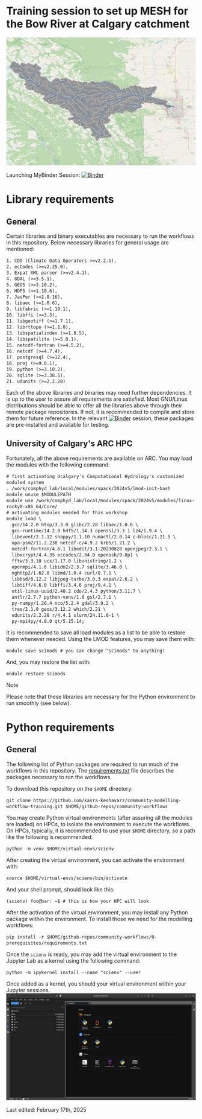 # Training session to set up MESH for the Bow River at Calgary catchment
![Bow River at Calgary Catchment](./0-prerequisites/img/calgary.png)

Launching MyBinder Session: [![Binder](https://mybinder.org/badge_logo.svg)](https://mybinder.org/v2/gh/kasra-keshavarz/maf-env-basic.git/HEAD)

# Library requirements
## General
Certain libraries and binary executables are necessary to run the
workflows in this repository. Below necessary libraries for general usage
are mentioned:
```console
1. CDO (Climate Data Operators >=v2.2.1),
2. ecCodes (>=v2.25.0),
3. Expat XML parser (>=v2.4.1),
4. GDAL (>=3.5.1),
5. GEOS (>=3.10.2),
6. HDF5 (>=1.10.6),
7. JasPer (>=2.0.16),
8. libaec (>=1.0.6),
9. libfabric (>=1.10.1),
10. libffi (>=3.3),
11. libgeotiff (>=1.7.1),
12. librttopo (>=1.1.0),
13. libspatialindex (>=1.8.5),
14. libspatilite (>=5.0.1),
15. netcdf-fortran (>=4.5.2),
16. netcdf (>=4.7.4),
17. postgresql (>=12.4),
18. proj (>=9.0.1),
19. python (>=3.10.2),
20. sqlite (>=3.38.5),
21. udunits (>=2.2.28)
```
Each of the above libraries and binaries may need further dependencies. It
is up to the user to assure all requirements are satisfied. Most GNU/Linux
distributions should be able to offer all the libraries above through
their remote package repositories. If not, it is recommended to compile
and store them for future reference. In the relevant
[![Binder](https://mybinder.org/badge_logo.svg)](https://mybinder.org/v2/gh/kasra-keshavarz/maf-env-basic.git/HEAD)
session, these packages are pre-installed and available for testing.

## University of Calgary's ARC HPC
Fortunately, all the above requirements are available on ARC.
You may load the modules with the following command:
```console
# first activating Ucalgary's Computational Hydrology's customized moduled system
. /work/comphyd_lab/local/modules/spack/2024v5/lmod-init-bash
module unuse $MODULEPATH
module use /work/comphyd_lab/local/modules/spack/2024v5/modules/linux-rocky8-x86_64/Core/
# activating modules needed for this workshop
module load \
  gcc/14.2.0 htop/3.3.0 glibc/2.28 libaec/1.0.6 \
  gcc-runtime/14.2.0 hdf5/1.14.3 openssl/3.3.1 lz4/1.9.4 \
  libevent/2.1.12 snappy/1.1.10 numactl/2.0.14 c-blosc/1.21.5 \
  opa-psm2/11.2.230 netcdf-c/4.9.2 krb5/1.21.2 \
  netcdf-fortran/4.6.1 libedit/3.1-20230828 openjpeg/2.3.1 \
  libxcrypt/4.4.35 eccodes/2.34.0 openssh/9.8p1 \
  fftw/3.3.10 ucx/1.17.0 libunistring/1.2 \
  openmpi/4.1.6 libidn2/2.3.7 sqlite/3.46.0 \
  nghttp2/1.62.0 libmd/1.0.4 curl/8.7.1 \
  libbsd/0.12.2 libjpeg-turbo/3.0.3 expat/2.6.2 \
  libtiff/4.6.0 libffi/3.4.6 proj/9.4.1 \
  util-linux-uuid/2.40.2 cdo/2.4.3 python/3.11.7 \
  antlr/2.7.7 python-venv/1.0 gsl/2.7.1 \
  py-numpy/1.26.4 nco/5.2.4 gdal/3.9.2 \
  tree/2.1.0 geos/3.12.2 which/2.21 \
  udunits/2.2.28 r/4.4.1 slurm/24.11.0-1 \
  py-mpi4py/4.0.0 qt/5.15.14;
```

It is recommended to save all load modules as a list to be able to restore
them whenever needed. Using the LMOD features, you may save them with:
```console
module save scimods # you can change "scimods" to anything!
```

And, you may restore the list with:
```console
module restore scimods
```
> [!NOTE]
> Please note that these libraries are necessary
for the Python environment to run smoothly (see below).

# Python requirements
## General
The following list of Python packages are required to run much of the
workflows in this repository. The [requirements.txt](./0-prerequisites/requirements.txt)
file describes the packages necessary to run the workflows.

To download this repository on the `$HOME` directory:
```console
git clone https://github.com/kasra-keshavarz/community-modelling-workflow-training.git $HOME/github-repos/community-workflows
```

You may create Python virtual environments (after assuring all
the modules are loaded) on HPCs, to isolate the environment
to execute the workflows. On HPCs, typically, it is recommended to use
your `$HOME` directory, so a path like the following is recommended:
```console
python -m venv $HOME/virtual-envs/scienv
```

After creating the virtual environment, you can activate the environment
with:
```console
source $HOME/virtual-envs/scienv/bin/activate
```
And your shell prompt, should look like this:
```console
(scienv) foo@bar: ~$ # this is how your HPC will look
```

After the activation of the virtual environment, you may install any
Python package within the environment. To install those we need for
the modelling workflows:
```console
pip install -r $HOME/github-repos/community-workflows/0-prerequisites/requirements.txt
```

Once the `scienv` is ready, you may add the virtual environment
to the Jupyter Lab as a kernel using the following command:
```console
python -m ipykernel install --name "scienv" --user
```

Once added as a kernel, you should your virtual environment within your
Jupyter sessions.
![Virtual environment within a Jupyter Session](./0-prerequisites/img/jupyter-venv.png)

Last edited: February 17th, 2025
